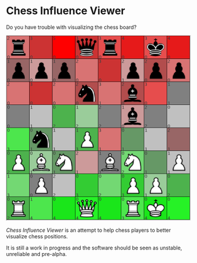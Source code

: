 # Chess Influence Viewer

Do you have trouble with visualizing the chess board? 

![Chess Influence Viewer](imgs/chess-influence-viewer.png)

*Chess Influence Viewer* is an attempt to help chess players to better visualize chess positions.

It is still a work in progress and the software should be seen as unstable, unreliable and pre-alpha.




